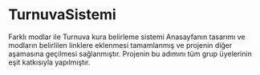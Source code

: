 # TurnuvaSistemi
Farklı modlar ile Turnuva kura belirleme sistemi
Anasayfanın tasarımı ve modların belirlilen linklere eklenmesi tamamlanmış ve projenin diğer aşamasına geçilmesi sağlanmıştır.
Projenin bu adımını tüm grup üyelerinin eşit katkısıyla yapılmıştır.
